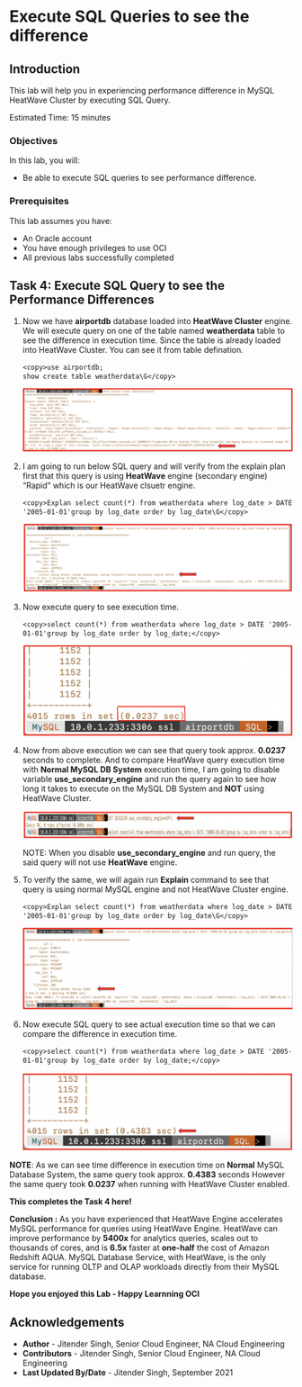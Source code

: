# Execute SQL Queries to see the difference

## Introduction

This lab will help you in experiencing performance difference in MySQL HeatWave Cluster by executing SQL Query.

Estimated Time: 15 minutes

### Objectives

In this lab, you will:
* Be able to execute SQL queries to see performance difference.

### Prerequisites

This lab assumes you have:
* An Oracle account
* You have enough privileges to use OCI
* All previous labs successfully completed

## **Task 4**: Execute SQL Query to see the Performance Differences

1. Now we have **airportdb** database loaded into **HeatWave Cluster** engine. We will execute query on one of the table named **weatherdata** table to see the difference in execution time. Since the table is already loaded into HeatWave Cluster. You can see it from table defination.

	```
	<copy>use airportdb;
	show create table weatherdata\G</copy>
	```

	![table](images/table.png)

2. I am going to run below SQL query and will verify from the explain plan first that this query is using **HeatWave** engine (secondary engine) “Rapid” which is our HeatWave clsuetr engine.

	```
	<copy>Explan select count(*) from weatherdata where log_date > DATE '2005-01-01'group by log_date order by log_date\G</copy>
	```

	![explain](images/explain.png)

3. Now execute query to see execution time.

	```
	<copy>select count(*) from weatherdata where log_date > DATE '2005-01-01'group by log_date order by log_date;</copy>
	```

	![execution-time](images/execution-time.png)

4. Now from above execution we can see that query took approx. **0.0237** seconds to complete. And to compare HeatWave query execution time with **Normal MySQL DB System** execution time, I am going to disable variable **use_secondary_engine** and run the query again to see how long it takes to execute on the MySQL DB System and **NOT** using HeatWave Cluster.

   ![disable](images/disable.png)

	 NOTE: When you disable **use_secondary_engine** and run query, the said query will not use **HeatWave** engine.

5.	To verify the same, we will again run **Explain** command to see that query is using normal MySQL engine and not HeatWave Cluster engine.

	```
	<copy>Explan select count(*) from weatherdata where log_date > DATE '2005-01-01'group by log_date order by log_date\G</copy>
	```

	![again-explain](images/again-explain.png)

6.	Now execute SQL query to see actual execution time so that we can compare the difference in execution time.

	```
	<copy>select count(*) from weatherdata where log_date > DATE '2005-01-01'group by log_date order by log_date;</copy>
	```

	![execute-again](images/execute-again.png)

**NOTE**: As we can see time difference in execution time on **Normal** MySQL Database System, the same query took approx. **0.4383** seconds However the same query took **0.0237** when running with HeatWave Cluster enabled.

**This completes the Task 4 here!**

**Conclusion :**
As you have experienced that HeatWave Engine accelerates MySQL performance for queries using HeatWave Engine. HeatWave can improve performance by **5400x** for analytics queries, scales out to thousands of cores, and is **6.5x** faster at **one-half** the cost of Amazon Redshift AQUA. MySQL Database Service, with HeatWave, is the only service for running OLTP and OLAP workloads directly from their MySQL database.

**Hope you enjoyed this Lab - Happy Learnning OCI**

## Acknowledgements
* **Author** - Jitender Singh, Senior Cloud Engineer, NA Cloud Engineering
* **Contributors** -  Jitender Singh, Senior Cloud Engineer, NA Cloud Engineering
* **Last Updated By/Date** - Jitender Singh, September 2021